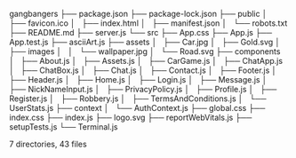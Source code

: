 gangbangers
├── package.json
├── package-lock.json
├── public
│   ├── favicon.ico
│   ├── index.html
│   ├── manifest.json
│   └── robots.txt
├── README.md
├── server.js
└── src
    ├── App.css
    ├── App.js
    ├── App.test.js
    ├── asciiArt.js
    ├── assets
    │   ├── Car.jpg
    │   ├── Gold.svg
    │   ├── images
    │   │   └── wallpaper.jpg
    │   └── Road.svg
    ├── components
    │   ├── About.js
    │   ├── Assets.js
    │   ├── CarGame.js
    │   ├── ChatApp.js
    │   ├── ChatBox.js
    │   ├── Chat.js
    │   ├── Contact.js
    │   ├── Footer.js
    │   ├── Header.js
    │   ├── Home.js
    │   ├── Login.js
    │   ├── Message.js
    │   ├── NickNameInput.js
    │   ├── PrivacyPolicy.js
    │   ├── Profile.js
    │   ├── Register.js
    │   ├── Robbery.js
    │   ├── TermsAndConditions.js
    │   └── UserStats.js
    ├── context
    │   └── AuthContext.js
    ├── global.css
    ├── index.css
    ├── index.js
    ├── logo.svg
    ├── reportWebVitals.js
    ├── setupTests.js
    └── Terminal.js

7 directories, 43 files

